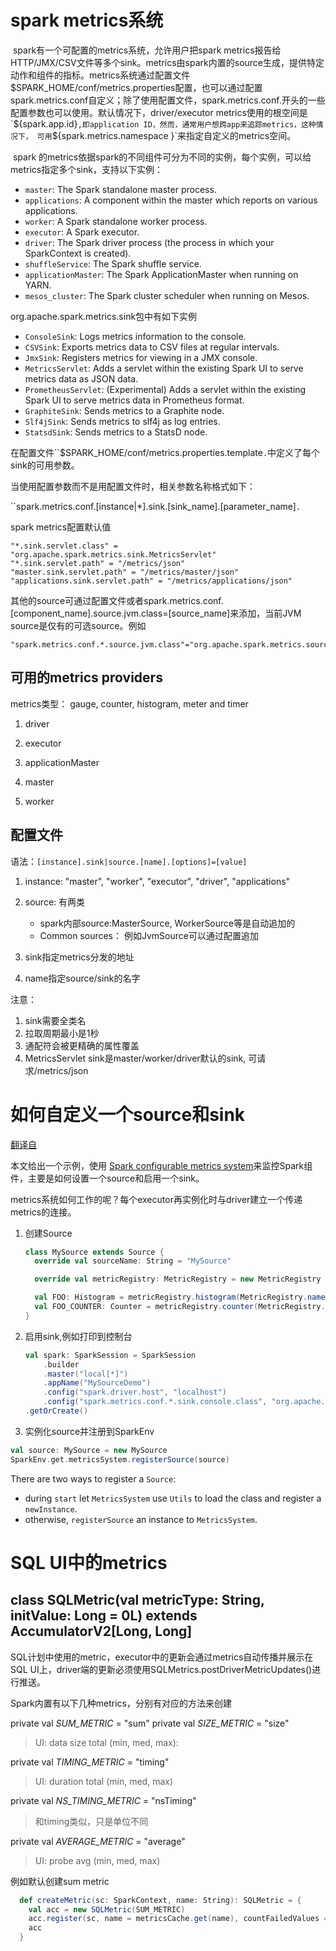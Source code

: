 

# spark metrics系统

​          spark有一个可配置的metrics系统，允许用户把spark metrics报告给HTTP/JMX/CSV文件等多个sink。metrics由spark内置的source生成，提供特定动作和组件的指标。metrics系统通过配置文件$SPARK_HOME/conf/metrics.properties配置，也可以通过配置spark.metrics.conf自定义；除了使用配置文件，spark.metrics.conf.开头的一些配置参数也可以使用。默认情况下，driver/executor metrics使用的根空间是`${spark.app.id}`,即application ID，然而，通常用户想跨app来追踪metrics，这种情况下， 可用`${spark.metrics.namespace }`来指定自定义的metrics空间。

​       spark 的metrics依据spark的不同组件可分为不同的实例，每个实例，可以给metrics指定多个sink，支持以下实例：

- `master`: The Spark standalone master process.
- `applications`: A component within the master which reports on various applications.
- `worker`: A Spark standalone worker process.
- `executor`: A Spark executor.
- `driver`: The Spark driver process (the process in which your SparkContext is created).
- `shuffleService`: The Spark shuffle service.
- `applicationMaster`: The Spark ApplicationMaster when running on YARN.
- `mesos_cluster`: The Spark cluster scheduler when running on Mesos.

org.apache.spark.metrics.sink包中有如下实例

- `ConsoleSink`: Logs metrics information to the console.
- `CSVSink`: Exports metrics data to CSV files at regular intervals.
- `JmxSink`: Registers metrics for viewing in a JMX console.
- `MetricsServlet`: Adds a servlet within the existing Spark UI to serve metrics data as JSON data.
- `PrometheusServlet`: (Experimental) Adds a servlet within the existing Spark UI to serve metrics data in Prometheus format.
- `GraphiteSink`: Sends metrics to a Graphite node.
- `Slf4jSink`: Sends metrics to slf4j as log entries.
- `StatsdSink`: Sends metrics to a StatsD node.



在配置文件``$SPARK_HOME/conf/metrics.properties.template`.`中定义了每个sink的可用参数。

当使用配置参数而不是用配置文件时，相关参数名称格式如下：

``spark.metrics.conf.[instance|*].sink.[sink_name].[parameter_name]`.`

spark metrics配置默认值

```properties
"*.sink.servlet.class" = "org.apache.spark.metrics.sink.MetricsServlet"
"*.sink.servlet.path" = "/metrics/json"
"master.sink.servlet.path" = "/metrics/master/json"
"applications.sink.servlet.path" = "/metrics/applications/json"
```

其他的source可通过配置文件或者spark.metrics.conf.[component_name].source.jvm.class=[source_name]来添加，当前JVM source是仅有的可选source。例如

```shell
"spark.metrics.conf.*.source.jvm.class"="org.apache.spark.metrics.source.JvmSource"
```







## 可用的metrics providers

metrics类型： gauge, counter, histogram, meter and timer

1. driver

2. executor

3. applicationMaster

4. master

5. worker

   

## 配置文件

语法：`[instance].sink|source.[name].[options]=[value]`

1. instance: "master", "worker", "executor", "driver", "applications"

2. source: 有两类
   - spark内部source:MasterSource, WorkerSource等是自动追加的
   - Common sources： 例如JvmSource可以通过配置追加
3. sink指定metrics分发的地址
4. name指定source/sink的名字

注意：

1. sink需要全类名
2. 拉取周期最小是1秒
3. 通配符会被更精确的属性覆盖
4. MetricsServlet sink是master/worker/driver默认的sink, 可请求/metrics/json



# 如何自定义一个source和sink

[翻译自](https://kb.databricks.com/metrics/spark-metrics.html)

本文给出一个示例，使用 [Spark configurable metrics system](https://spark.apache.org/docs/latest/monitoring.html#metrics)来监控Spark组件，主要是如何设置一个source和启用一个sink。

metrics系统如何工作的呢？每个executor再实例化时与driver建立一个传递metrics的连接。

1. 创建Source

   ```scala
   class MySource extends Source {
     override val sourceName: String = "MySource"
   
     override val metricRegistry: MetricRegistry = new MetricRegistry
   
     val FOO: Histogram = metricRegistry.histogram(MetricRegistry.name("fooHistory"))
     val FOO_COUNTER: Counter = metricRegistry.counter(MetricRegistry.name("fooCounter"))
   }
   ```

2. 启用sink,例如打印到控制台

      ```scala
      val spark: SparkSession = SparkSession
          .builder
          .master("local[*]")
          .appName("MySourceDemo")
          .config("spark.driver.host", "localhost")
          .config("spark.metrics.conf.*.sink.console.class", "org.apache.spark.metrics.sink.ConsoleSink")
      .getOrCreate()
      ```

3. 实例化source并注册到SparkEnv

```scala
val source: MySource = new MySource
SparkEnv.get.metricsSystem.registerSource(source)
```

There are two ways to register a `Source`:

- during `start` let `MetricsSystem` use `Utils` to load the class and register a `newInstance`.
- otherwise, `registerSource` an instance to `MetricsSystem`.

# SQL UI中的metrics

## class SQLMetric(val metricType: String, initValue: Long = 0L) extends AccumulatorV2[Long, Long]

SQL计划中使用的metric，executor中的更新会通过metrics自动传播并展示在SQL UI上，driver端的更新必须使用SQLMetrics.postDriverMetricUpdates()进行推送。

Spark内置有以下几种metrics，分别有对应的方法来创建

private val *SUM_METRIC* = "sum"
private val *SIZE_METRIC* = "size"

> UI:  data size total (min, med, max):

private val *TIMING_METRIC* = "timing"

> UI: duration total (min, med, max)

private val *NS_TIMING_METRIC* = "nsTiming"

> 和timing类似，只是单位不同

private val *AVERAGE_METRIC* = "average"

> UI: probe avg (min, med, max)

例如默认创建sum metric

```scala
  def createMetric(sc: SparkContext, name: String): SQLMetric = {
    val acc = new SQLMetric(SUM_METRIC)
    acc.register(sc, name = metricsCache.get(name), countFailedValues = false)
    acc
  }
```

